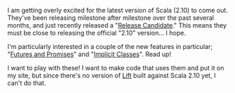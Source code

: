 I am getting overly excited for the latest version of Scala (2.10) to come out. They've been releasing milestone after milestone over the past several months, and just recently released a "[Release Candidate](http://www.scala-lang.org/node/13096)." This means they must be close to releasing the official "2.10" version... I hope.

I'm particularly interested in a couple of the new features in particular; "[Futures and Promises](http://docs.scala-lang.org/overviews/core/futures.html)" and "[Implicit Classes](http://docs.scala-lang.org/sips/pending/implicit-classes.html)". Read up!

I want to play with these! I want to make code that uses them and put it on my site, but since there's no version of [Lift](http://liftweb.net/) built against Scala 2.10 yet, I can't do that.